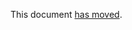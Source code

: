 This document [has moved].

[has moved]: https://github.com/dart-lang/language/blob/main/accepted/3.0/records/feature-specification.md
